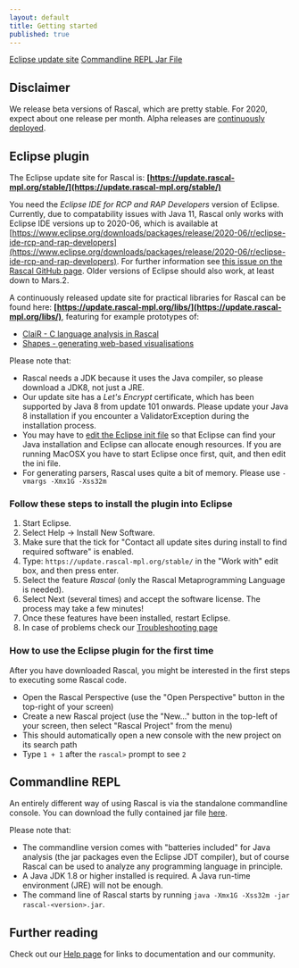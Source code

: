 ```yaml
---
layout: default
title: Getting started
published: true
---
```



<p class="text-center">
   <a class="btn" href="https://update.rascal-mpl.org/stable"><i class="icon-download-alt"></i> Eclipse update site</a>
   <a class="btn" href="https://update.rascal-mpl.org/console/rascal-shell-stable.jar"><i class="icon-download"></i> Commandline REPL Jar File</a>
</p>

## Disclaimer

We release beta versions of Rascal, which are pretty stable. For 2020, expect about one release per month. Alpha releases are [continuously deployed](/developers). 

## Eclipse plugin

The Eclipse update site for Rascal is: **[https://update.rascal-mpl.org/stable/](https://update.rascal-mpl.org/stable/)**

You need the _Eclipse IDE for RCP and RAP Developers_ version of Eclipse.
Currently, due to compatability issues with Java 11, Rascal only works with Eclipse IDE versions up to 2020-06, which is available at [https://www.eclipse.org/downloads/packages/release/2020-06/r/eclipse-ide-rcp-and-rap-developers](https://www.eclipse.org/downloads/packages/release/2020-06/r/eclipse-ide-rcp-and-rap-developers).
For further information see [this issue on the Rascal GitHub page](https://github.com/usethesource/rascal/issues/1473).
Older versions of Eclipse should also work,  at least down to Mars.2.

A continuously released update site for practical libraries for Rascal can be found here: **[https://update.rascal-mpl.org/libs/](https://update.rascal-mpl.org/libs/)**, featuring for example prototypes of:

   * [ClaiR - C language analysis in Rascal](https://github.com/cwi-swat/clair)
   * [Shapes - generating web-based visualisations](https://github.com/cwi-swat/shapes)

Please note that:
 
 - Rascal needs a JDK because it uses the Java compiler, so please download a JDK8, not just a JRE.
 - Our update site has a *Let's Encrypt* certificate, which has been supported by Java 8 from update 101 onwards.
   Please update your Java 8 installation if you encounter a ValidatorException during the installation process.
 - You may have to [edit the Eclipse init file](/start/editini.html) so
   that Eclipse can find your Java installation and Eclipse can allocate enough
   resources. If you are running MacOSX you have to start Eclipse once first, quit, and then edit the ini file.
 - For generating parsers, Rascal uses quite a bit of memory. Please use `-vmargs -Xmx1G -Xss32m`
 
### Follow these steps to install the plugin into Eclipse

1. Start Eclipse.
1. Select Help -> Install New Software.
1. Make sure that the tick for "Contact all update sites during install to find required software" is enabled.
1. Type: `https://update.rascal-mpl.org/stable/` in the "Work with" edit box, and then press enter.
1. Select the feature *Rascal* (only the Rascal Metaprogramming Language is needed).
1. Select Next (several times) and accept the software license. The process may take a few minutes!
1. Once these features have been installed, restart Eclipse.
1. In case of problems check our [Troubleshooting page](http://www.rascal-mpl.org/help/troubleshooting.html)

### How to use the Eclipse plugin for the first time

After you have downloaded Rascal, you might be interested in the first steps to executing some Rascal code.

 - Open the Rascal Perspective (use the "Open Perspective" button in the top-right of your screen)
 - Create a new Rascal project (use the "New..." button in the top-left of your screen, then select "Rascal Project" from the menu)
 - This should automatically open a new console with the new project on its search path
 - Type `1 + 1` after the `rascal>` prompt to see `2`

## Commandline REPL

An entirely different way of using Rascal is via the standalone commandline console.
You can download the fully contained jar file [here](https://update.rascal-mpl.org/console/rascal-shell-stable.jar).

Please note that:

- The commandline version comes with "batteries included" for Java analysis (the jar packages even the Eclipse JDT compiler), but of course Rascal can be used to analyze any programming language in principle. 
- A Java JDK 1.8 or higher installed is required. A Java run-time environment (JRE) will not be enough.
- The command line of Rascal starts by running `java -Xmx1G -Xss32m -jar rascal-<version>.jar`.

## Further reading

Check out our [Help page](/help/) for links to documentation and our community.

